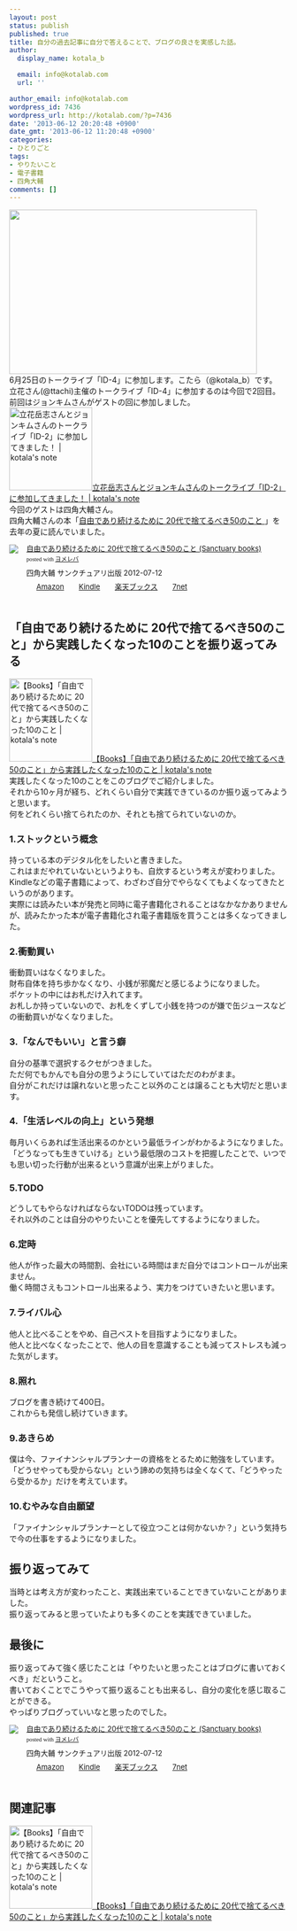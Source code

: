 ```yaml
---
layout: post
status: publish
published: true
title: 自分の過去記事に自分で答えることで、ブログの良さを実感した話。
author:
  display_name: kotala_b

  email: info@kotalab.com
  url: ''

author_email: info@kotalab.com
wordpress_id: 7436
wordpress_url: http://kotalab.com/?p=7436
date: '2013-06-12 20:20:48 +0900'
date_gmt: '2013-06-12 11:20:48 +0900'
categories:
- ひとりごと
tags:
- やりたいこと
- 電子書籍
- 四角大輔
comments: []
---
```

<p><img alt="" src="http://kotalab.com/wp-content/uploads/slooProImg_20130612202044.jpg" width="448" height="297" /><br />
6月25日のトークライブ「ID-4」に参加します。こたら（@kotala_b）です。<br />
立花さん(@ttachi)主催のトークライブ「ID-4」に参加するのは今回で2回目。<br />
前回はジョンキムさんがゲストの回に参加しました。<br />
<a href="http://kotalab.com/talklive-id-2" target="_blank"><img  class="alignleft" src="http://kotalab.com/wp-content/uploads/id2_130228_03-448x336.jpg" alt="立花岳志さんとジョンキムさんのトークライブ「ID-2」に参加してきました！ | kotala's note" width="150" /></a><a href="http://kotalab.com/talklive-id-2" target="_blank">立花岳志さんとジョンキムさんのトークライブ「ID-2」に参加してきました！ | kotala's note</a><br style="clear:both;" />今回のゲストは四角大輔さん。<br />
四角大輔さんの本「<a href="http://www.amazon.co.jp/exec/obidos/asin/4861139716/same-22/" rel="nofollow" name="booklink" target="_blank">自由であり続けるために 20代で捨てるべき50のこと </a>」を去年の夏に読んでいました。</p>
<div class="booklink-box" style="text-align:left;padding-bottom:20px;font-size:small;/zoom: 1;overflow: hidden;">
<div class="booklink-image" style="float:left;margin:0 15px 10px 0;"><a href="http://www.amazon.co.jp/exec/obidos/asin/4861139716/same-22/" name="booklink" rel="nofollow" target="_blank"><img src="http://ecx.images-amazon.com/images/I/41ZG9kjLQGL._SL160_.jpg" style="border: none;" /></a></div>
<div class="booklink-info" style="line-height:120%;/zoom: 1;overflow: hidden;">
<div class="booklink-name" style="margin-bottom:10px;line-height:120%"><a href="http://www.amazon.co.jp/exec/obidos/asin/4861139716/same-22/" rel="nofollow" name="booklink" target="_blank">自由であり続けるために 20代で捨てるべき50のこと (Sanctuary books)</a>
<div class="booklink-powered-date" style="font-size:8pt;margin-top:5px;font-family:verdana;line-height:120%">posted with <a href="http://yomereba.com" target="_blank">ヨメレバ</a></div>
</div>
<div class="booklink-detail" style="margin-bottom:5px;">四角大輔 サンクチュアリ出版 2012-07-12    </div>
<div class="booklink-link2" style="margin-top:10px;">
<div class="shoplinkamazon" style="display:inline;margin-right:5px;background: url('http://img.yomereba.com/tam_y.gif') 0 0 no-repeat;padding: 2px 0 2px 18px;white-space: nowrap;"><a href="http://www.amazon.co.jp/exec/obidos/asin/4861139716/same-22/" rel="nofollow" target="_blank" title="アマゾン" >Amazon</a></div>
<div class="shoplinkkindle" style="display:inline;margin-right:5px;background: url('http://img.yomereba.com/tam_y.gif') 0 0 no-repeat;padding: 2px 0 2px 18px;white-space: nowrap;"><a href="http://www.amazon.co.jp/gp/search?keywords=%8E%A9%97R%82%C5%82%A0%82%E8%91%B1%82%AF%82%E9%82%BD%82%DF%82%C9%2020%91%E3%82%C5%8E%CC%82%C4%82%E9%82%D7%82%AB50%82%CC%82%B1%82%C6%20%28Sanctuary%20books%29&__mk_ja_JP=%83J%83%5E%83J%83i&url=node%3D2275256051&tag=same-22" rel="nofollow" target="_blank" >Kindle</a></div>
<div class="shoplinkrakuten" style="display:inline;margin-right:5px;background: url('http://img.yomereba.com/tam_y.gif') 0 -50px no-repeat;padding: 2px 0 2px 18px;white-space: nowrap;"><a href="http://hb.afl.rakuten.co.jp/hgc/0fac4537.dbf8529f.0fac4538.a4466d9e/?pc=http%3A%2F%2Fbooks.rakuten.co.jp%2Frb%2F11731716%2F%3Fscid%3Daf_ich_link_urltxt%26m%3Dhttp%3A%2F%2Fm.rakuten.co.jp%2Fev%2Fbook%2F" rel="nofollow" target="_blank" title="楽天ブックス" >楽天ブックス</a></div>
<div class="shoplinkseven" style="display:inline;margin-right:5px;background: url('http://img.yomereba.com/tam_y.gif') 0 -100px no-repeat;padding: 2px 0 2px 18px;white-space: nowrap;"><a href="http://ck.jp.ap.valuecommerce.com/servlet/referral?sid=2967684&pid=881104827&vc_url=http%3A%2F%2Fwww.7netshopping.jp%2Fbooks%2Fsearch_result%2F%3Fctgy%3Dbooks%26code%3D4861139716" rel="nofollow" target="_blank" title="セブンネットショッピング" >7net</a></div>
</div>
</div>
<div class="booklink-footer" style="clear: left"></div>
</div>
<p><!--more--></p>
<h2>「自由であり続けるために 20代で捨てるべき50のこと」から実践したくなった10のことを振り返ってみる</h2>
<p><a href="http://kotalab.com/want-to-do-twenties" target="_blank"><img  class="alignleft" src="http://kotalab.com/wp-content/uploads/jiyuude_120815.jpg" alt="【Books】「自由であり続けるために 20代で捨てるべき50のこと」から実践したくなった10のこと | kotala's note" width="150" /></a><a href="http://kotalab.com/want-to-do-twenties" target="_blank">【Books】「自由であり続けるために 20代で捨てるべき50のこと」から実践したくなった10のこと | kotala's note</a><br style="clear:both;" />実践したくなった10のことをこのブログでご紹介しました。<br />
それから10ヶ月が経ち、どれくらい自分で実践できているのか振り返ってみようと思います。<br />
何をどれくらい捨てられたのか、それとも捨てられていないのか。</p>
<h3>1.ストックという概念</h3>
<p>持っている本のデジタル化をしたいと書きました。<br />
これはまだやれていないというよりも、自炊するという考えが変わりました。<br />
Kindleなどの電子書籍によって、わざわざ自分でやらなくてもよくなってきたというのがあります。<br />
実際には読みたい本が発売と同時に電子書籍化されることはなかなかありませんが、読みたかった本が電子書籍化され電子書籍版を買うことは多くなってきました。</p>
<h3>2.衝動買い</h3>
<p>衝動買いはなくなりました。<br />
財布自体を持ち歩かなくなり、小銭が邪魔だと感じるようになりました。<br />
ポケットの中にはお札だけ入れてます。<br />
お札しか持っていないので、お札をくずして小銭を持つのが嫌で缶ジュースなどの衝動買いがなくなりました。</p>
<h3>3.「なんでもいい」と言う癖</h3>
<p>自分の基準で選択するクセがつきました。<br />
ただ何でもかんでも自分の思うようにしていてはただのわがまま。<br />
自分がこれだけは譲れないと思ったこと以外のことは譲ることも大切だと思います。</p>
<h3>4.「生活レベルの向上」という発想</h3>
<p>毎月いくらあれば生活出来るのかという最低ラインがわかるようになりました。<br />
「どうなっても生きていける」という最低限のコストを把握したことで、いつでも思い切った行動が出来るという意識が出来上がりました。</p>
<h3>5.TODO</h3>
<p>どうしてもやらなければならないTODOは残っています。<br />
それ以外のことは自分のやりたいことを優先してするようになりました。</p>
<h3>6.定時</h3>
<p>他人が作った最大の時間割、会社にいる時間はまだ自分ではコントロールが出来ません。<br />
働く時間さえもコントロール出来るよう、実力をつけていきたいと思います。</p>
<h3>7.ライバル心</h3>
<p>他人と比べることをやめ、自己ベストを目指すようになりました。<br />
他人と比べなくなったことで、他人の目を意識することも減ってストレスも減った気がします。</p>
<h3>8.照れ</h3>
<p>ブログを書き続けて400日。<br />
これからも発信し続けていきます。</p>
<h3>9.あきらめ</h3>
<p>僕は今、ファイナンシャルプランナーの資格をとるために勉強をしています。<br />
「どうせやっても受からない」という諦めの気持ちは全くなくて、「どうやったら受かるか」だけを考えています。</p>
<h3>10.むやみな自由願望</h3>
<p>「ファイナンシャルプランナーとして役立つことは何かないか？」という気持ちで今の仕事をするようになりました。</p>
<h2>振り返ってみて</h2>
<p>当時とは考え方が変わったこと、実践出来ていることできていないことがありました。<br />
振り返ってみると思っていたよりも多くのことを実践できていました。</p>
<h2>最後に</h2>
<p>振り返ってみて強く感じたことは「やりたいと思ったことはブログに書いておくべき」だということ。<br />
書いておくことでこうやって振り返ることも出来るし、自分の変化を感じ取ることができる。<br />
やっぱりブログっていいなと思ったのでした。</p>
<div class="booklink-box" style="text-align:left;padding-bottom:20px;font-size:small;/zoom: 1;overflow: hidden;">
<div class="booklink-image" style="float:left;margin:0 15px 10px 0;"><a href="http://www.amazon.co.jp/exec/obidos/asin/4861139716/same-22/" name="booklink" rel="nofollow" target="_blank"><img src="http://ecx.images-amazon.com/images/I/41ZG9kjLQGL._SL160_.jpg" style="border: none;" /></a></div>
<div class="booklink-info" style="line-height:120%;/zoom: 1;overflow: hidden;">
<div class="booklink-name" style="margin-bottom:10px;line-height:120%"><a href="http://www.amazon.co.jp/exec/obidos/asin/4861139716/same-22/" rel="nofollow" name="booklink" target="_blank">自由であり続けるために 20代で捨てるべき50のこと (Sanctuary books)</a>
<div class="booklink-powered-date" style="font-size:8pt;margin-top:5px;font-family:verdana;line-height:120%">posted with <a href="http://yomereba.com" target="_blank">ヨメレバ</a></div>
</div>
<div class="booklink-detail" style="margin-bottom:5px;">四角大輔 サンクチュアリ出版 2012-07-12    </div>
<div class="booklink-link2" style="margin-top:10px;">
<div class="shoplinkamazon" style="display:inline;margin-right:5px;background: url('http://img.yomereba.com/tam_y.gif') 0 0 no-repeat;padding: 2px 0 2px 18px;white-space: nowrap;"><a href="http://www.amazon.co.jp/exec/obidos/asin/4861139716/same-22/" rel="nofollow" target="_blank" title="アマゾン" >Amazon</a></div>
<div class="shoplinkkindle" style="display:inline;margin-right:5px;background: url('http://img.yomereba.com/tam_y.gif') 0 0 no-repeat;padding: 2px 0 2px 18px;white-space: nowrap;"><a href="http://www.amazon.co.jp/gp/search?keywords=%8E%A9%97R%82%C5%82%A0%82%E8%91%B1%82%AF%82%E9%82%BD%82%DF%82%C9%2020%91%E3%82%C5%8E%CC%82%C4%82%E9%82%D7%82%AB50%82%CC%82%B1%82%C6%20%28Sanctuary%20books%29&__mk_ja_JP=%83J%83%5E%83J%83i&url=node%3D2275256051&tag=same-22" rel="nofollow" target="_blank" >Kindle</a></div>
<div class="shoplinkrakuten" style="display:inline;margin-right:5px;background: url('http://img.yomereba.com/tam_y.gif') 0 -50px no-repeat;padding: 2px 0 2px 18px;white-space: nowrap;"><a href="http://hb.afl.rakuten.co.jp/hgc/0fac4537.dbf8529f.0fac4538.a4466d9e/?pc=http%3A%2F%2Fbooks.rakuten.co.jp%2Frb%2F11731716%2F%3Fscid%3Daf_ich_link_urltxt%26m%3Dhttp%3A%2F%2Fm.rakuten.co.jp%2Fev%2Fbook%2F" rel="nofollow" target="_blank" title="楽天ブックス" >楽天ブックス</a></div>
<div class="shoplinkseven" style="display:inline;margin-right:5px;background: url('http://img.yomereba.com/tam_y.gif') 0 -100px no-repeat;padding: 2px 0 2px 18px;white-space: nowrap;"><a href="http://ck.jp.ap.valuecommerce.com/servlet/referral?sid=2967684&pid=881104827&vc_url=http%3A%2F%2Fwww.7netshopping.jp%2Fbooks%2Fsearch_result%2F%3Fctgy%3Dbooks%26code%3D4861139716" rel="nofollow" target="_blank" title="セブンネットショッピング" >7net</a></div>
</div>
</div>
<div class="booklink-footer" style="clear: left"></div>
</div>
<h2 class="rele">関連記事</h2>
<p><a href="http://kotalab.com/want-to-do-twenties" target="_blank"><img  class="alignleft" src="http://kotalab.com/wp-content/uploads/jiyuude_120815.jpg" alt="【Books】「自由であり続けるために 20代で捨てるべき50のこと」から実践したくなった10のこと | kotala's note" width="150" /></a><a href="http://kotalab.com/want-to-do-twenties" target="_blank">【Books】「自由であり続けるために 20代で捨てるべき50のこと」から実践したくなった10のこと | kotala's note</a><br style="clear:both;" /></p>
